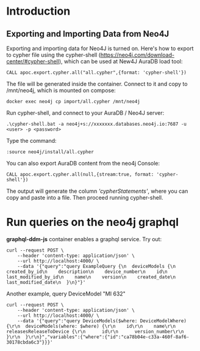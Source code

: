 # Introduction

## Exporting and Importing Data from Neo4J

Exporting and importing data for Neo4J is turned on. Here's how to export to cypher file using the cypher-shell (https://neo4j.com/download-center/#cypher-shell), which can be used at New4J AuraDB load tool:

    CALL apoc.export.cypher.all("all.cypher",{format: 'cypher-shell'})

The file will be generated inside the container. Connect to it and copy to /mnt/neo4j, which is mounted on compose:

    docker exec neo4j cp import/all.cypher /mnt/neo4j

Run cypher-shell, and connect to your AuraDB / Neo4J server:

    .\cypher-shell.bat -a neo4j+s://xxxxxxx.databases.neo4j.io:7687 -u <user> -p <password>

Type the command:

    :source neo4j/install/all.cypher

You can also export AuraDB content from the neo4j Console:

    CALL apoc.export.cypher.all(null,{stream:true, format: 'cypher-shell'})

The output will generate the column *'cypherStatements'*, where you can copy and paste into a file. Then proceed running cypher-shell.



# Run queries on the neo4j graphql

**graphql-ddm-js** container enables a graphql service. Try out:

    curl --request POST \
        --header 'content-type: application/json' \
        --url http://localhost:4000/ \
        --data '{"query":"query ExampleQuery {\n  deviceModels {\n    created_by_id\n    description\n    device_number\n    id\n    last_modified_by_id\n    name\n    version\n    created_date\n    last_modified_date\n  }\n}"}'

Another example, query DeviceModel "MI 632"

    curl --request POST \
        --header 'content-type: application/json' \
        --url http://localhost:4000/ \
        --data '{"query":"query DeviceModels($where: DeviceModelWhere) {\r\n  deviceModels(where: $where) {\r\n    id\r\n    name\r\n    releasesReleaseToDevice {\r\n      id\r\n      version_number\r\n    }\r\n  }\r\n}","variables":{"where":{"id":"ca78b04e-c33a-460f-8af6-30178cbda6c3"}}}'

